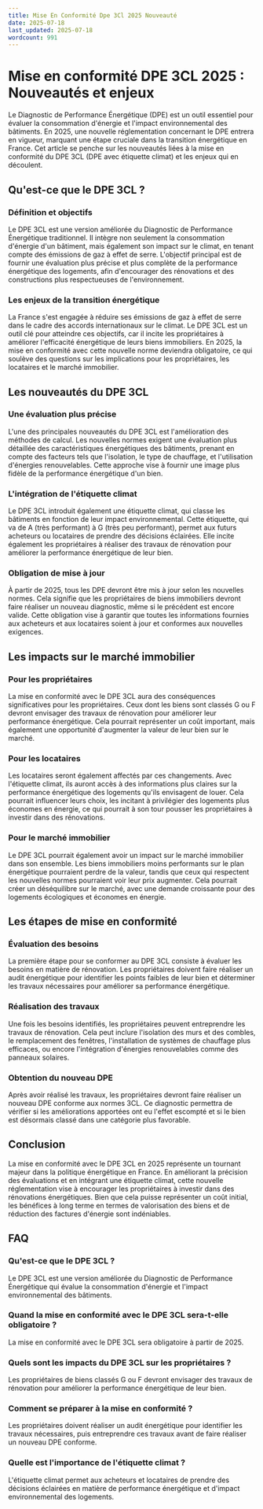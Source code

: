```yaml
---
title: Mise En Conformité Dpe 3Cl 2025 Nouveauté
date: 2025-07-18
last_updated: 2025-07-18
wordcount: 991
---
```


# Mise en conformité DPE 3CL 2025 : Nouveautés et enjeux

Le Diagnostic de Performance Énergétique (DPE) est un outil essentiel pour évaluer la consommation d'énergie et l'impact environnemental des bâtiments. En 2025, une nouvelle réglementation concernant le DPE entrera en vigueur, marquant une étape cruciale dans la transition énergétique en France. Cet article se penche sur les nouveautés liées à la mise en conformité du DPE 3CL (DPE avec étiquette climat) et les enjeux qui en découlent.

## Qu'est-ce que le DPE 3CL ?

### Définition et objectifs

Le DPE 3CL est une version améliorée du Diagnostic de Performance Énergétique traditionnel. Il intègre non seulement la consommation d'énergie d'un bâtiment, mais également son impact sur le climat, en tenant compte des émissions de gaz à effet de serre. L'objectif principal est de fournir une évaluation plus précise et plus complète de la performance énergétique des logements, afin d'encourager des rénovations et des constructions plus respectueuses de l'environnement.

### Les enjeux de la transition énergétique

La France s'est engagée à réduire ses émissions de gaz à effet de serre dans le cadre des accords internationaux sur le climat. Le DPE 3CL est un outil clé pour atteindre ces objectifs, car il incite les propriétaires à améliorer l'efficacité énergétique de leurs biens immobiliers. En 2025, la mise en conformité avec cette nouvelle norme deviendra obligatoire, ce qui soulève des questions sur les implications pour les propriétaires, les locataires et le marché immobilier.

## Les nouveautés du DPE 3CL

### Une évaluation plus précise

L'une des principales nouveautés du DPE 3CL est l'amélioration des méthodes de calcul. Les nouvelles normes exigent une évaluation plus détaillée des caractéristiques énergétiques des bâtiments, prenant en compte des facteurs tels que l'isolation, le type de chauffage, et l'utilisation d'énergies renouvelables. Cette approche vise à fournir une image plus fidèle de la performance énergétique d'un bien.

### L'intégration de l'étiquette climat

Le DPE 3CL introduit également une étiquette climat, qui classe les bâtiments en fonction de leur impact environnemental. Cette étiquette, qui va de A (très performant) à G (très peu performant), permet aux futurs acheteurs ou locataires de prendre des décisions éclairées. Elle incite également les propriétaires à réaliser des travaux de rénovation pour améliorer la performance énergétique de leur bien.

### Obligation de mise à jour

À partir de 2025, tous les DPE devront être mis à jour selon les nouvelles normes. Cela signifie que les propriétaires de biens immobiliers devront faire réaliser un nouveau diagnostic, même si le précédent est encore valide. Cette obligation vise à garantir que toutes les informations fournies aux acheteurs et aux locataires soient à jour et conformes aux nouvelles exigences.

## Les impacts sur le marché immobilier

### Pour les propriétaires

La mise en conformité avec le DPE 3CL aura des conséquences significatives pour les propriétaires. Ceux dont les biens sont classés G ou F devront envisager des travaux de rénovation pour améliorer leur performance énergétique. Cela pourrait représenter un coût important, mais également une opportunité d'augmenter la valeur de leur bien sur le marché.

### Pour les locataires

Les locataires seront également affectés par ces changements. Avec l'étiquette climat, ils auront accès à des informations plus claires sur la performance énergétique des logements qu'ils envisagent de louer. Cela pourrait influencer leurs choix, les incitant à privilégier des logements plus économes en énergie, ce qui pourrait à son tour pousser les propriétaires à investir dans des rénovations.

### Pour le marché immobilier

Le DPE 3CL pourrait également avoir un impact sur le marché immobilier dans son ensemble. Les biens immobiliers moins performants sur le plan énergétique pourraient perdre de la valeur, tandis que ceux qui respectent les nouvelles normes pourraient voir leur prix augmenter. Cela pourrait créer un déséquilibre sur le marché, avec une demande croissante pour des logements écologiques et économes en énergie.

## Les étapes de mise en conformité

### Évaluation des besoins

La première étape pour se conformer au DPE 3CL consiste à évaluer les besoins en matière de rénovation. Les propriétaires doivent faire réaliser un audit énergétique pour identifier les points faibles de leur bien et déterminer les travaux nécessaires pour améliorer sa performance énergétique.

### Réalisation des travaux

Une fois les besoins identifiés, les propriétaires peuvent entreprendre les travaux de rénovation. Cela peut inclure l'isolation des murs et des combles, le remplacement des fenêtres, l'installation de systèmes de chauffage plus efficaces, ou encore l'intégration d'énergies renouvelables comme des panneaux solaires.

### Obtention du nouveau DPE

Après avoir réalisé les travaux, les propriétaires devront faire réaliser un nouveau DPE conforme aux normes 3CL. Ce diagnostic permettra de vérifier si les améliorations apportées ont eu l'effet escompté et si le bien est désormais classé dans une catégorie plus favorable.

## Conclusion

La mise en conformité avec le DPE 3CL en 2025 représente un tournant majeur dans la politique énergétique en France. En améliorant la précision des évaluations et en intégrant une étiquette climat, cette nouvelle réglementation vise à encourager les propriétaires à investir dans des rénovations énergétiques. Bien que cela puisse représenter un coût initial, les bénéfices à long terme en termes de valorisation des biens et de réduction des factures d'énergie sont indéniables. 

## FAQ

### Qu'est-ce que le DPE 3CL ?

Le DPE 3CL est une version améliorée du Diagnostic de Performance Énergétique qui évalue la consommation d'énergie et l'impact environnemental des bâtiments.

### Quand la mise en conformité avec le DPE 3CL sera-t-elle obligatoire ?

La mise en conformité avec le DPE 3CL sera obligatoire à partir de 2025.

### Quels sont les impacts du DPE 3CL sur les propriétaires ?

Les propriétaires de biens classés G ou F devront envisager des travaux de rénovation pour améliorer la performance énergétique de leur bien.

### Comment se préparer à la mise en conformité ?

Les propriétaires doivent réaliser un audit énergétique pour identifier les travaux nécessaires, puis entreprendre ces travaux avant de faire réaliser un nouveau DPE conforme.

### Quelle est l'importance de l'étiquette climat ?

L'étiquette climat permet aux acheteurs et locataires de prendre des décisions éclairées en matière de performance énergétique et d'impact environnemental des logements.